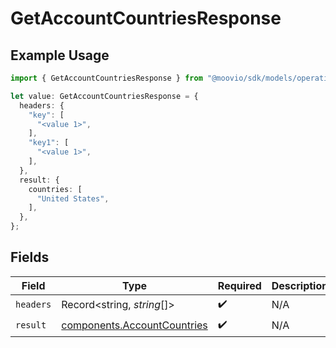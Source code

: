 # GetAccountCountriesResponse

## Example Usage

```typescript
import { GetAccountCountriesResponse } from "@moovio/sdk/models/operations";

let value: GetAccountCountriesResponse = {
  headers: {
    "key": [
      "<value 1>",
    ],
    "key1": [
      "<value 1>",
    ],
  },
  result: {
    countries: [
      "United States",
    ],
  },
};
```

## Fields

| Field                                                                      | Type                                                                       | Required                                                                   | Description                                                                |
| -------------------------------------------------------------------------- | -------------------------------------------------------------------------- | -------------------------------------------------------------------------- | -------------------------------------------------------------------------- |
| `headers`                                                                  | Record<string, *string*[]>                                                 | :heavy_check_mark:                                                         | N/A                                                                        |
| `result`                                                                   | [components.AccountCountries](../../models/components/accountcountries.md) | :heavy_check_mark:                                                         | N/A                                                                        |